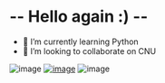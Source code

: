  -- Hello again :) --
   ==============
- 🌱 I’m currently learning Python
- 👯 I’m looking to collaborate on CNU

![image](https://github.com/user-attachments/assets/5db6c342-24f8-4bf5-91a6-12e0ed88b58e) [![image](https://github.com/user-attachments/assets/e6169b37-7aac-44fb-8fb7-b91b8c3b0691)](https://www.instagram.com/hyun_t4e/) ![image](https://github.com/user-attachments/assets/4b6afc7e-6208-40d0-991e-b9325a74f7ab) 





